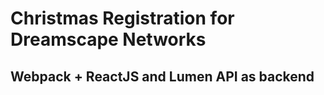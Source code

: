 # Christmas Registration for Dreamscape Networks

## Webpack + ReactJS and Lumen API as backend




